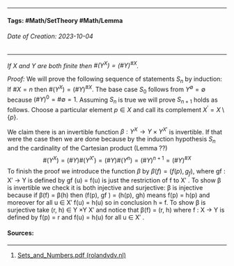 __________________________________________________________________________
#### **Tags:** #Math/SetTheory #Math/Lemma 
###### *Date of Creation: 2023-10-04*
__________________________________________________________________________

*If $X$ and $Y$ are both finite then $\#(Y^X) = (\#Y)^{\#X}$.*

*Proof:* We will prove the following sequence of statements $S_n$ by induction: If $\#X = n$ then $\#(Y^ X) = (\#Y )^ {\#X}$. The base case $S_0$ follows from $Y^\emptyset = {\emptyset}$ because $(\#Y )^ 0 = \#{ \emptyset } = 1$. Assuming $S_n$ is true we will prove $S_{n+1}$ holds as follows. Choose a particular element $p ∈ X$ and call its complement $X^\prime = X \setminus \{p\}$. 

We claim there is an invertible function $\beta : Y^ X → Y \times Y^{X\prime}$ is invertible. If that were the case then we are done because by the induction hypothesis $S_n$ and the cardinality of the Cartesian product (Lemma ??) $$\#(Y^X) = (\#Y )\#(Y^{X\prime} ) = (\#Y )\#(Y^ n ) = (\#Y )^ {n+1} = (\#Y )^ {\#X}$$
To finish the proof we introduce the function $\beta$ by $\beta(f) = (f(p), g_f )$, where gf : X′ → Y is defined by gf (u) = f(u) is just the restriction of f to X′ . To show β is invertible we check it is both injective and surjective: β is injective because if β(f) = β(h) then (f(p), gf ) = (h(p), gh) means f(p) = h(p) and moreover for all u ∈ X′ f(u) = h(u) so in conclusion h = f. To show β is surjective take (r, h) ∈ Y ×Y X′ and notice that β(f) = (r, h) where f : X → Y is defined by f(p) = r and f(u) = h(u) for all u ∈ X′ .
#### Sources:
__________________________________________________________________________
1. [Sets_and_Numbers.pdf (rolandvdv.nl)](https://www.rolandvdv.nl/Sets_and_Numbers.pdf)
